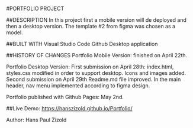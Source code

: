 #PORTFOLIO PROJECT

##DESCRIPTION
In this project first a mobile version will de deployed and then a desktop version.
The template #2 from figma was chosen as a model.

##BUILT WITH
Visual Studio Code
Github Desktop application

##HISTORY OF CHANGES
Portfolio Mobile Version: finished on April 22th.

Portfolio Desktop Version: 
    First submission on April 28th: 
        index.html, styles.css modified in order to support desktop. Icons and images added.
    Second submission on April 29th
        Readme.md file improved.
        In the main header, nav menu implemented according to figma design.

Portfolio published with Github Pages: May 2nd.

##Live Demo: 
    https://hanszizold.github.io/Portfolio/

Author: Hans Paul Zizold


